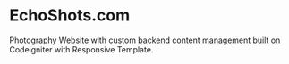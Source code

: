 EchoShots.com
=============

Photography Website with custom backend content management built on Codeigniter with Responsive Template.